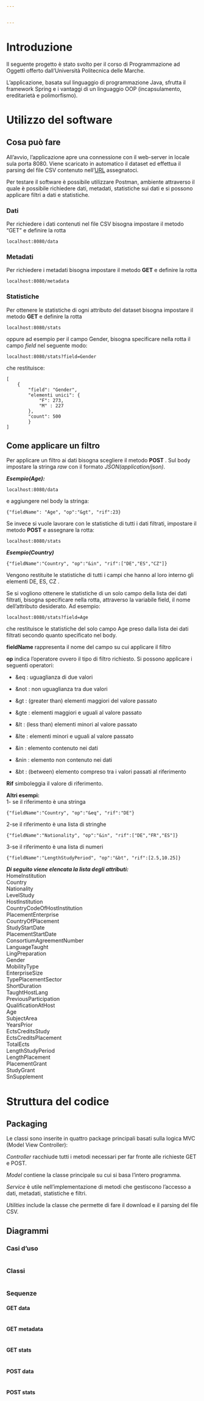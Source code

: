 ```yaml
---


---
```


<h1 id="introduzione">Introduzione</h1>
<p>Il seguente progetto è stato svolto per il corso di Programmazione ad Oggetti offerto dall’Università Politecnica delle Marche.</p>
<p>L’applicazione, basata sul linguaggio di programmazione Java, sfrutta il framework Spring e i vantaggi di un linguaggio OOP (incapsulamento, ereditarietà e polimorfismo).</p>
<h1 id="utilizzo-del-software">Utilizzo del software</h1>
<h2 id="cosa-può-fare">Cosa può fare</h2>
<p>All’avvio, l’applicazione apre una connessione con il web-server in locale sula porta 8080. Viene scaricato in automatico il dataset ed effettua il parsing del file CSV contenuto nell’<a href="http://data.europa.eu/euodp/data/api/3/action/package_show?id=erasmus-mobility-statistics-2011-12">URL</a> assegnatoci.</p>
<p>Per testare il software è possibile utilizzare Postman, ambiente attraverso il quale è possibile richiedere dati, metadati, statistiche sui dati e si possono applicare filtri a dati e statistiche.</p>
<h3 id="dati">Dati</h3>
<p>Per richiedere i dati contenuti nel file CSV bisogna impostare il metodo “GET” e definire la rotta</p>
<pre><code>localhost:8080/data
</code></pre>
<h3 id="metadati">Metadati</h3>
<p>Per richiedere i metadati bisogna impostare il metodo <strong>GET</strong> e definire la rotta</p>
<pre><code>localhost:8080/metadata
</code></pre>
<h3 id="statistiche">Statistiche</h3>
<p>Per ottenere le statistiche di ogni attributo del dataset bisogna impostare il metodo <strong>GET</strong> e definire la rotta</p>
<pre><code>localhost:8080/stats
</code></pre>
<p>oppure ad esempio per il campo Gender, bisogna specificare nella rotta il campo <em>field</em> nel seguente modo:</p>
<pre><code>localhost:8080/stats?field=Gender
</code></pre>
<p>che restituisce:</p>
<pre><code>[
    {
	    "field": "Gender",
	    "elementi unici": {
		    "F": 273,
		    "M" : 227
		},
	    "count": 500
	    }
]
</code></pre>
<h2 id="come-applicare-un-filtro">Come applicare un filtro</h2>
<p>Per applicare un filtro ai dati bisogna scegliere il metodo <strong>POST</strong> . Sul body impostare la stringa <em>raw</em> con il formato <em>JSON(application/json)</em>.</p>
<p><em><strong>Esempio(Age):</strong></em></p>
<pre><code>localhost:8080/data
</code></pre>
<p>e aggiungere nel body la stringa:</p>
<pre><code>{"fieldName": "Age", "op":"&amp;gt", "rif":23}
</code></pre>
<p>Se invece si vuole lavorare con le statistiche di tutti i dati filtrati, impostare il metodo <strong>POST</strong> e assegnare la rotta:</p>
<pre><code>localhost:8080/stats
</code></pre>
<p><em><strong>Esempio(Country)</strong></em></p>
<pre><code>{"fieldName":"Country", "op":"&amp;in", "rif":["DE","ES","CZ"]}
</code></pre>
<p>Vengono restituite le statistiche di tutti i campi che hanno al loro interno gli elementi DE, ES, CZ .</p>
<p>Se si vogliono ottenere le statistiche di un solo campo della lista dei dati filtrati, bisogna specificare nella rotta, attraverso la variabile field, il nome dell’attributo desiderato. Ad esempio:</p>
<pre><code>localhost:8080/stats?field=Age
</code></pre>
<p>che restituisce le statistiche del solo campo Age preso dalla lista dei dati filtrati secondo quanto specificato nel body.</p>
<p><strong>fieldName</strong> rappresenta il nome del campo su cui applicare il filtro</p>
<p><strong>op</strong> indica l’operatore ovvero il tipo di filtro richiesto. Si possono applicare i seguenti operatori:</p>
<ul>
<li>
<p>&amp;eq : uguaglianza di due valori</p>
</li>
<li>
<p>&amp;not : non uguaglianza tra due valori</p>
</li>
<li>
<p>&amp;gt : (greater than) elementi maggiori del valore passato</p>
</li>
<li>
<p>&amp;gte : elementi maggiori e uguali al valore passato</p>
</li>
<li>
<p>&amp;lt : (less than) elementi minori al valore passato</p>
</li>
<li>
<p>&amp;lte : elementi minori e uguali al valore passato</p>
</li>
<li>
<p>&amp;in : elemento contenuto nei dati</p>
</li>
<li>
<p>&amp;nin : elemento non contenuto nei dati</p>
</li>
<li>
<p>&amp;bt : (between) elemento compreso tra i valori passati al riferimento</p>
</li>
</ul>
<p><strong>Rif</strong> simboleggia il valore di riferimento.</p>
<p><strong>Altri esempi:</strong><br>
1- se il riferimento è una stringa</p>
<pre><code>{"fieldName":"Country", "op":"&amp;eq", "rif":"DE"}
</code></pre>
<p>2-se il riferimento è una lista di stringhe</p>
<pre><code>{"fieldName":"Nationality", "op":"&amp;in", "rif":["DE","FR","ES"]}
</code></pre>
<p>3-se il riferimento è una lista di numeri</p>
<pre><code>{"fieldName":"LengthStudyPeriod", "op":"&amp;bt", "rif":[2.5,10.25]}
</code></pre>
<p><em><strong>Di seguito viene elencata la lista degli attributi:</strong></em><br>
HomeInstitution<br>
Country<br>
Nationality<br>
LevelStudy<br>
HostInstitution<br>
CountryCodeOfHostInstitution<br>
PlacementEnterprise<br>
CountryOfPlacement<br>
StudyStartDate<br>
PlacementStartDate<br>
ConsortiumAgreementNumber<br>
LanguageTaught<br>
LingPreparation<br>
Gender<br>
MobilityType<br>
EnterpriseSize<br>
TypePlacementSector<br>
ShortDuration<br>
TaughtHostLang<br>
PreviousParticipation<br>
QualificationAtHost<br>
Age<br>
SubjectArea<br>
YearsPrior<br>
EctsCreditsStudy<br>
EctsCreditsPlacement<br>
TotalEcts<br>
LengthStudyPeriod<br>
LengthPlacement<br>
PlacementGrant<br>
StudyGrant<br>
SnSupplement</p>
<h1 id="struttura-del-codice">Struttura del codice</h1>
<h2 id="packaging">Packaging</h2>
<p>Le classi sono inserite in quattro package principali basati sulla logica MVC (Model View Controller):</p>
<p><em>Controller</em> racchiude tutti i metodi necessari per far fronte alle richieste GET e POST.</p>
<p><em>Model</em> contiene la classe principale su cui si basa l’intero programma.</p>
<p><em>Service</em> è utile nell’implementazione di metodi che gestiscono l’accesso a dati, metadati, statistiche e filtri.</p>
<p><em>Utilities</em> include la classe che permette di fare il download e il parsing del file CSV.</p>
<h2 id="diagrammi">Diagrammi</h2>
<h3 id="casi-duso">Casi d’uso</h3>
<p><img src="https://github.com/ErmelindaBegotaraj/Progetto/blob/master/Progetto/diagrammi/diagrcasiduso.jpg" alt=""></p>
<h3 id="classi">Classi</h3>
<p><img src="https://github.com/ErmelindaBegotaraj/Progetto/blob/master/Progetto/diagrammi/newdiagram.jpg" alt=""></p>
<h3 id="sequenze">Sequenze</h3>
<h4 id="get-data">GET data</h4>
<p><img src="https://github.com/ErmelindaBegotaraj/Progetto/blob/master/Progetto/diagrammi/sequenzeData.jpg" alt=""></p>
<h4 id="get-metadata">GET metadata</h4>
<p><img src="https://github.com/ErmelindaBegotaraj/Progetto/blob/master/Progetto/diagrammi/sequenzeMetadata.jpg" alt=""></p>
<h4 id="get-stats">GET stats</h4>
<p><img src="https://github.com/ErmelindaBegotaraj/Progetto/blob/master/Progetto/diagrammi/sequenzestats.jpg" alt=""></p>
<h4 id="post-data">POST data</h4>
<p><img src="https://github.com/ErmelindaBegotaraj/Progetto/blob/master/Progetto/diagrammi/postdata.jpg" alt=""></p>
<h4 id="post-stats">POST stats</h4>
<p><img src="https://github.com/ErmelindaBegotaraj/Progetto/blob/master/Progetto/diagrammi/postStats.jpg" alt=""></p>

